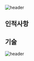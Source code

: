 ![header](https://capsule-render.vercel.app/api?type=waving&color=A3DCBE&height=200&section=header&text=tgkim's%20Hub&fontSize=60)

## 인적사항



## 기술

![header](https://capsule-render.vercel.app/api?type=waving&color=A3DCBE&height=120&section=footer)
